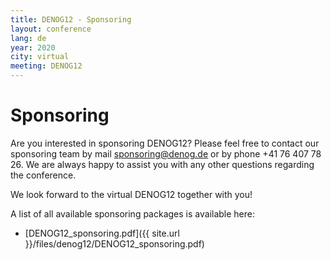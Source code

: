 ```yaml
---
title: DENOG12 - Sponsoring
layout: conference
lang: de
year: 2020
city: virtual
meeting: DENOG12
---
```


# Sponsoring

Are you interested in sponsoring DENOG12? Please feel free to contact our sponsoring team by mail [sponsoring@denog.de](mailto:sponsoring@denog.de) or by phone +41 76 407 78 26.
We are always happy to assist you with any other questions regarding the conference.

We look forward to the virtual DENOG12 together with you!

A list of all available sponsoring packages is available here:
- [DENOG12_sponsoring.pdf]({{ site.url }}/files/denog12/DENOG12_sponsoring.pdf)